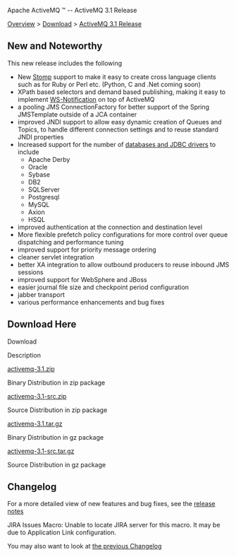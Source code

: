 Apache ActiveMQ ™ -- ActiveMQ 3.1 Release 

[Overview](overview.md) > [Download](OverviewOverview/Overview/download.md) > [ActiveMQ 3.1 Release](Overview/DownloadOverview/Download/Overview/Download/activemq-31-release.md)


New and Noteworthy
------------------

This new release includes the following

*   New [Stomp](http://stomp.codehaus.org/) support to make it easy to create cross language clients such as for Ruby or Perl etc. (Python, C and .Net coming soon)
*   XPath based selectors and demand based publishing, making it easy to implement [WS-Notification](http://servicemix.org/WS+Notification) on top of ActiveMQ
*   a pooling JMS ConnectionFactory for better support of the Spring JMSTemplate outside of a JCA container
*   improved JNDI support to allow easy dynamic creation of Queues and Topics, to handle different connection settings and to reuse standard JNDI properties
*   Increased support for the number of [databases and JDBC drivers](jdbc-CommunityCommunity/Community/support.md) to include
    *   Apache Derby
    *   Oracle
    *   Sybase
    *   DB2
    *   SQLServer
    *   Postgresql
    *   MySQL
    *   Axion
    *   HSQL
*   improved authentication at the connection and destination level
*   More flexible prefetch policy configurations for more control over queue dispatching and performance tuning
*   improved support for priority message ordering
*   cleaner servlet integration
*   better XA integration to allow outbound producers to reuse inbound JMS sessions
*   improved support for WebSphere and JBoss
*   easier journal file size and checkpoint period configuration
*   jabber transport
*   various performance enhancements and bug fixes

Download Here
-------------

Download

Description

[activemq-3.1.zip](http://dist.codehaus.org/activemq/distributions/activemq-3.1.zip)

Binary Distribution in zip package

[activemq-3.1-src.zip](http://dist.codehaus.org/activemq/distributions/activemq-3.1-src.zip)

Source Distribution in zip package

[activemq-3.1.tar.gz](http://dist.codehaus.org/activemq/distributions/activemq-3.1.tar.gz)

Binary Distribution in gz package

[activemq-3.1-src.tar.gz](http://dist.codehaus.org/activemq/distributions/activemq-3.1-src.tar.gz)

Source Distribution in gz package

Changelog
---------

For a more detailed view of new features and bug fixes, see the [release notes](http://jira.activemq.org/jira/secure/ReleaseNote.jspa?version=11501&styleName=Html&projectId=10520&Create=Create)

JIRA Issues Macro: Unable to locate JIRA server for this macro. It may be due to Application Link configuration.

You may also want to look at [the previous Changelog](Overview/Download/activemq-30-release.md)

